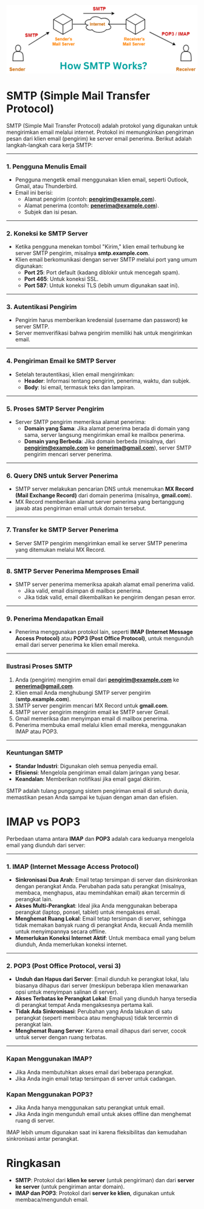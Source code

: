 ![Bagaimana SMTP Bekerja](./image/SMTP_work.png)
# SMTP (Simple Mail Transfer Protocol)
SMTP (Simple Mail Transfer Protocol) adalah protokol yang digunakan untuk mengirimkan email melalui internet. Protokol ini memungkinkan pengiriman pesan dari klien email (pengirim) ke server email penerima. Berikut adalah langkah-langkah cara kerja SMTP:

---

### 1. **Pengguna Menulis Email**

- Pengguna mengetik email menggunakan klien email, seperti Outlook, Gmail, atau Thunderbird.
- Email ini berisi:
    - Alamat pengirim (contoh: **[pengirim@example.com](mailto:pengirim@example.com)**).
    - Alamat penerima (contoh: **[penerima@example.com](mailto:penerima@example.com)**).
    - Subjek dan isi pesan.

---

### 2. **Koneksi ke SMTP Server**

- Ketika pengguna menekan tombol "Kirim," klien email terhubung ke server SMTP pengirim, misalnya **smtp.example.com**.
- Klien email berkomunikasi dengan server SMTP melalui port yang umum digunakan:
    - **Port 25**: Port default (kadang diblokir untuk mencegah spam).
    - **Port 465**: Untuk koneksi SSL.
    - **Port 587**: Untuk koneksi TLS (lebih umum digunakan saat ini).

---

### 3. **Autentikasi Pengirim**

- Pengirim harus memberikan kredensial (username dan password) ke server SMTP.
- Server memverifikasi bahwa pengirim memiliki hak untuk mengirimkan email.

---

### 4. **Pengiriman Email ke SMTP Server**

- Setelah terautentikasi, klien email mengirimkan:
    - **Header**: Informasi tentang pengirim, penerima, waktu, dan subjek.
    - **Body**: Isi email, termasuk teks dan lampiran.

---

### 5. **Proses SMTP Server Pengirim**

- Server SMTP pengirim memeriksa alamat penerima:
    - **Domain yang Sama**: Jika alamat penerima berada di domain yang sama, server langsung mengirimkan email ke mailbox penerima.
    - **Domain yang Berbeda**: Jika domain berbeda (misalnya, dari **[pengirim@example.com](mailto:pengirim@example.com)** ke **[penerima@gmail.com](mailto:penerima@gmail.com)**), server SMTP pengirim mencari server penerima.

---

### 6. **Query DNS untuk Server Penerima**

- SMTP server melakukan pencarian DNS untuk menemukan **MX Record (Mail Exchange Record)** dari domain penerima (misalnya, **gmail.com**).
- MX Record memberikan alamat server penerima yang bertanggung jawab atas pengiriman email untuk domain tersebut.

---

### 7. **Transfer ke SMTP Server Penerima**

- Server SMTP pengirim mengirimkan email ke server SMTP penerima yang ditemukan melalui MX Record.

---

### 8. **SMTP Server Penerima Memproses Email**

- SMTP server penerima memeriksa apakah alamat email penerima valid.
    - Jika valid, email disimpan di mailbox penerima.
    - Jika tidak valid, email dikembalikan ke pengirim dengan pesan error.

---

### 9. **Penerima Mendapatkan Email**

- Penerima menggunakan protokol lain, seperti **IMAP (Internet Message Access Protocol)** atau **POP3 (Post Office Protocol)**, untuk mengunduh email dari server penerima ke klien email mereka.

---

### Ilustrasi Proses SMTP

1. Anda (pengirim) mengirim email dari **[pengirim@example.com](mailto:pengirim@example.com)** ke **[penerima@gmail.com](mailto:penerima@gmail.com)**.
2. Klien email Anda menghubungi SMTP server pengirim (**smtp.example.com**).
3. SMTP server pengirim mencari MX Record untuk **gmail.com**.
4. SMTP server pengirim mengirim email ke SMTP server Gmail.
5. Gmail memeriksa dan menyimpan email di mailbox penerima.
6. Penerima membuka email melalui klien email mereka, menggunakan IMAP atau POP3.

---

### Keuntungan SMTP

- **Standar Industri**: Digunakan oleh semua penyedia email.
- **Efisiensi**: Mengelola pengiriman email dalam jaringan yang besar.
- **Keandalan**: Memberikan notifikasi jika email gagal dikirim.

SMTP adalah tulang punggung sistem pengiriman email di seluruh dunia, memastikan pesan Anda sampai ke tujuan dengan aman dan efisien.

# IMAP vs **POP3**
Perbedaan utama antara **IMAP** dan **POP3** adalah cara keduanya mengelola email yang diunduh dari server:

---

### **1. IMAP (Internet Message Access Protocol)**

- **Sinkronisasi Dua Arah**: Email tetap tersimpan di server dan disinkronkan dengan perangkat Anda. Perubahan pada satu perangkat (misalnya, membaca, menghapus, atau memindahkan email) akan tercermin di perangkat lain.
- **Akses Multi-Perangkat**: Ideal jika Anda menggunakan beberapa perangkat (laptop, ponsel, tablet) untuk mengakses email.
- **Menghemat Ruang Lokal**: Email tetap tersimpan di server, sehingga tidak memakan banyak ruang di perangkat Anda, kecuali Anda memilih untuk menyimpannya secara offline.
- **Memerlukan Koneksi Internet Aktif**: Untuk membaca email yang belum diunduh, Anda memerlukan koneksi internet.

---

### **2. POP3 (Post Office Protocol, versi 3)**

- **Unduh dan Hapus dari Server**: Email diunduh ke perangkat lokal, lalu biasanya dihapus dari server (meskipun beberapa klien menawarkan opsi untuk menyimpan salinan di server).
- **Akses Terbatas ke Perangkat Lokal**: Email yang diunduh hanya tersedia di perangkat tempat Anda mengaksesnya pertama kali.
- **Tidak Ada Sinkronisasi**: Perubahan yang Anda lakukan di satu perangkat (seperti membaca atau menghapus) tidak tercermin di perangkat lain.
- **Menghemat Ruang Server**: Karena email dihapus dari server, cocok untuk server dengan ruang terbatas.

---

### **Kapan Menggunakan IMAP?**

- Jika Anda membutuhkan akses email dari beberapa perangkat.
- Jika Anda ingin email tetap tersimpan di server untuk cadangan.

### **Kapan Menggunakan POP3?**

- Jika Anda hanya menggunakan satu perangkat untuk email.
- Jika Anda ingin mengunduh email untuk akses offline dan menghemat ruang di server.

IMAP lebih umum digunakan saat ini karena fleksibilitas dan kemudahan sinkronisasi antar perangkat.

# Ringkasan
-  **SMTP**: Protokol dari **klien ke server** (untuk pengiriman) dan dari **server ke server** (untuk pengiriman antar domain).
- **IMAP dan POP3**: Protokol dari **server ke klien**, digunakan untuk membaca/mengunduh email.